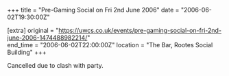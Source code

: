 +++
title = "Pre-Gaming Social on Fri 2nd June 2006"
date = "2006-06-02T19:30:00Z"

[extra]
original = "https://uwcs.co.uk/events/pre-gaming-social-on-fri-2nd-june-2006-1474488982214/"    
end_time = "2006-06-02T22:00:00Z"
location = "The Bar, Rootes Social Building"
+++

Cancelled due to clash with party.

